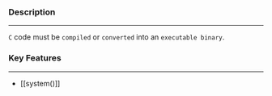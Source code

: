### Description
---
`C` code must be `compiled` or `converted` into an `executable binary`. 

### Key Features
---
- [[system()]]